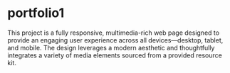 # portfolio1
This project is a fully responsive, multimedia-rich web page designed to provide an engaging user experience across all devices—desktop, tablet, and mobile. The design leverages a modern aesthetic and thoughtfully integrates a variety of media elements sourced from a provided resource kit.
